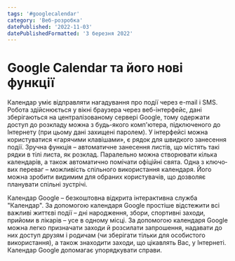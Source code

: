 ```yaml
---
tags: '#googlecalendar'
category: 'Веб-розробка'
datePublished: '2022-11-03'
datePublishedFormatted: '3 березня 2022'
---
```

# Google Calendar та його нові функції

Календар уміє відправляти нагадування про події через e-mail і SMS. Ро­бо­та здійснюється у вікні браузера через веб-інтерфейс, дані зберігаються на цен­т­ралізованому сервері Google, тому одержати доступ до розкладу можна з будь-якого комп'ютера, підключеного до Інтернету (при цьому дані захищені па­ро­лем). У інтерфейсі можна користуватися «гарячими клавішами», є рядок для швидкого занесення події. Зручна функція – автоматичне занесення листів, що містять такі рядки в тілі листа, як розклад. Паралельно можна створювати кі­лька календарів, а також автоматично помічати офіційні свята. Одна з клю­чо­вих переваг – можливість спільного використання календаря. Його можна зро­би­ти видимим для обраних користувачів, що дозволяє планувати спільні зу­стрі­чі.

Календар Google – безкоштовна відкрита інтерактивна служба "Календар". За допомогою календаря Google простіше відстежити всі важливі життєві події – дні народження, збори, спортивні заходи, прийоми в лікарів – усе в одному місці. За допомогою календаря Google можна легко призначати заходи й розсилати запрошення, надавати до них доступ друзям і родичам (чи зберігати тільки для особистого використання), а також знаходити заходи, що цікавлять Вас, у Інтернеті. Календар Google допомагає упорядкувати справи. 
